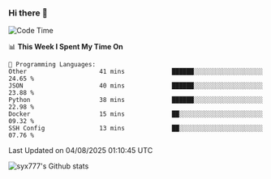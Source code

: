 ### Hi there 👋

<!--
**syx777/syx777** is a ✨ _special_ ✨ repository because its `README.md` (this file) appears on your GitHub profile.

Here are some ideas to get you started:

- 🔭 I’m currently working on ...
- 🌱 I’m currently learning ...
- 👯 I’m looking to collaborate on ...
- 🤔 I’m looking for help with ...
- 💬 Ask me about ...
- 📫 How to reach me: ...
- 😄 Pronouns: ...
- ⚡ Fun fact: ...
-->
<!--START_SECTION:waka-->
![Code Time](http://img.shields.io/badge/Code%20Time-376%20hrs%2059%20mins-blue)

📊 **This Week I Spent My Time On** 

```text
💬 Programming Languages: 
Other                    41 mins             ██████░░░░░░░░░░░░░░░░░░░   24.65 % 
JSON                     40 mins             ██████░░░░░░░░░░░░░░░░░░░   23.88 % 
Python                   38 mins             ██████░░░░░░░░░░░░░░░░░░░   22.98 % 
Docker                   15 mins             ██░░░░░░░░░░░░░░░░░░░░░░░   09.32 % 
SSH Config               13 mins             ██░░░░░░░░░░░░░░░░░░░░░░░   07.76 % 
```


 Last Updated on 04/08/2025 01:10:45 UTC
<!--END_SECTION:waka-->

![syx777's Github stats](https://github-readme-stats-syx777.vercel.app/api?username=syx777&show_icons=true&count_private=true)

